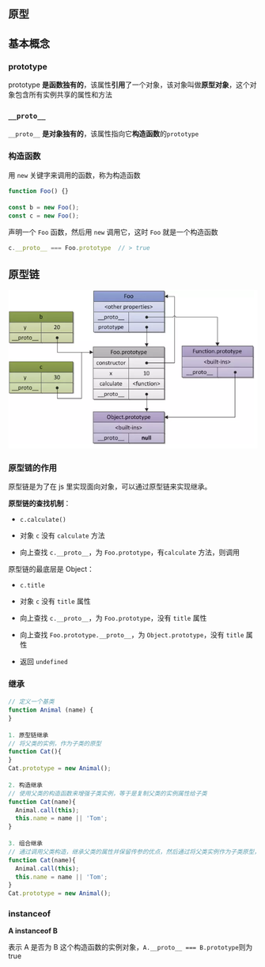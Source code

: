 ## 原型

## 基本概念

### prototype

prototype **是函数独有的**，该属性**引用**了一个对象，该对象叫做**原型对象**，这个对象包含所有实例共享的属性和方法

### `__proto__`

`__proto__` **是对象独有的**，该属性指向它**构造函数**的`prototype`

### 构造函数

用 `new` 关键字来调用的函数，称为构造函数

```js
function Foo() {}

const b = new Foo();
const c = new Foo();
```

声明一个 `Foo` 函数，然后用 `new` 调用它，这时 `Foo` 就是一个构造函数

```js
c.__proto__ === Foo.prototype  // > true
```



## 原型链

![](../../../assets/images/JavaScript/原型链.png)



### 原型链的作用

原型链是为了在 js 里实现面向对象，可以通过原型链来实现继承。

**原型链的查找机制**：

- `c.calculate()`

- 对象 `c` 没有 `calculate` 方法
- 向上查找 `c.__proto__`，为 `Foo.prototype`，有`calculate` 方法，则调用

原型链的最底层是 Object：

- `c.title`

- 对象 `c` 没有 `title` 属性
- 向上查找 `c.__proto__`，为 `Foo.prototype`，没有 `title` 属性
- 向上查找 `Foo.prototype.__proto__`，为 `Object.prototype`，没有 `title` 属性
- 返回 `undefined`



### 继承

```js
// 定义一个基类
function Animal (name) {
}

1. 原型链继承
// 将父类的实例，作为子类的原型
function Cat(){ 
}
Cat.prototype = new Animal();

2. 构造继承
// 使用父类的构造函数来增强子类实例，等于是复制父类的实例属性给子类
function Cat(name){
  Animal.call(this);
  this.name = name || 'Tom';
}

3. 组合继承
// 通过调用父类构造，继承父类的属性并保留传参的优点，然后通过将父类实例作为子类原型，实现函数复用
function Cat(name){
  Animal.call(this);
  this.name = name || 'Tom';
}
Cat.prototype = new Animal();
```



### instanceof

**A instanceof B**

表示 A 是否为 B 这个构造函数的实例对象，`A.__proto__ === B.prototype`则为 true
